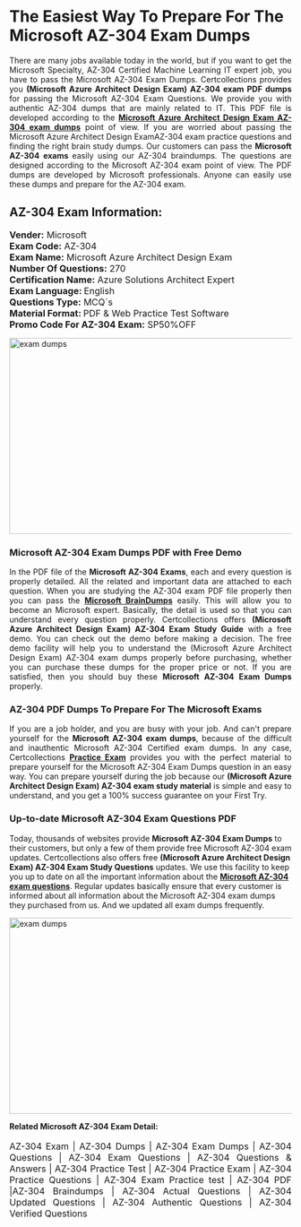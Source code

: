 <h1>The Easiest Way To Prepare For The Microsoft AZ-304 Exam Dumps</h1> <p style="text-align:justify">There are many jobs available today in the world, but if you want to get the Microsoft Specialty, AZ-304 Certified Machine Learning IT expert job, you have to pass the Microsoft AZ-304 Exam Dumps. Certcollections provides you <strong>(Microsoft Azure Architect Design Exam) AZ-304 exam PDF dumps</strong> for passing the Microsoft AZ-304 Exam Questions. We provide you with authentic AZ-304 dumps that are mainly related to IT. This PDF file is developed according to the <a href="https://www.certsofficial.com/microsoft/az-304-questions"><strong>Microsoft Azure Architect Design Exam AZ-304 exam dumps</strong></a> point of view. If you are worried about passing the Microsoft Azure Architect Design ExamAZ-304 exam practice questions and finding the right brain study dumps. Our customers can pass the <strong>Microsoft AZ-304 exams </strong>easily using our AZ-304 braindumps. The questions are designed according to the Microsoft AZ-304 exam point of view. The PDF dumps are developed by Microsoft professionals. Anyone can easily use these dumps and prepare for the AZ-304 exam.</p> <h2><strong>AZ-304 Exam Information:</strong></h2> <p><span style="font-size:16px"><strong>Vender:</strong> Microsoft<br /> <strong>Exam Code:</strong> AZ-304<br /> <strong>Exam Name:</strong> Microsoft Azure Architect Design Exam<br /> <strong>Number Of Questions:</strong> 270<br /> <strong>Certification Name:</strong> Azure Solutions Architect Expert<br /> <strong>Exam Language: </strong>English<br /> <strong>Questions Type:</strong> MCQ`s<br /> <strong>Material Format: </strong>PDF & Web Practice Test Software<br /> <strong>Promo Code For AZ-304 Exam:</strong> SP50%OFF</span></p> <p><a href="https://www.certsofficial.com/microsoft/az-304-questions" rel="no-follow"><img alt="exam dumps" src="https://www.certcollections.com/uploads/content/certsofficial.jpg" style="height:350px; width:750px" /></a></p> <h3><strong>Microsoft AZ-304 Exam Dumps PDF with Free Demo</strong></h3> <p style="text-align:justify">In the PDF file of the <strong>Microsoft AZ-304 Exams</strong>, each and every question is properly detailed. All the related and important data are attached to each question. When you are studying the AZ-304 exam PDF file properly then you can pass the <a href="https://www.certsofficial.com/microsoft-dumps"><strong>Microsoft BrainDumps</strong></a> easily. This will allow you to become an Microsoft expert. Basically, the detail is used so that you can understand every question properly. Certcollections offers <strong>(Microsoft Azure Architect Design Exam) AZ-304 Exam Study Guide</strong> with a free demo. You can check out the demo before making a decision. The free demo facility will help you to understand the (Microsoft Azure Architect Design Exam) AZ-304 exam dumps properly before purchasing, whether you can purchase these dumps for the proper price or not. If you are satisfied, then you should buy these <strong>Microsoft AZ-304 Exam Dumps</strong> properly.</p> <h3><strong>AZ-304 PDF Dumps To Prepare For The Microsoft Exams</strong></h3> <p style="text-align:justify">If you are a job holder, and you are busy with your job. And can't prepare yourself for the <strong>Microsoft AZ-304 exam dumps</strong>, because of the difficult and inauthentic Microsoft AZ-304 Certified exam dumps. In any case, Certcollections <strong><a href="https://www.certsofficial.com/">Practice Exam</a></strong> provides you with the perfect material to prepare yourself for the Microsoft AZ-304 Exam Dumps question in an easy way. You can prepare yourself during the job because our <strong>(Microsoft Azure Architect Design Exam) AZ-304 exam study material</strong> is simple and easy to understand, and you get a 100% success guarantee on your First Try.</p> <h3><strong>Up-to-date Microsoft AZ-304 Exam Questions PDF</strong></h3> <p>Today, thousands of websites provide <strong>Microsoft AZ-304 Exam Dumps</strong> to their customers, but only a few of them provide free Microsoft AZ-304 exam updates. Certcollections also offers free <strong>(Microsoft Azure Architect Design Exam) AZ-304 Exam Study Questions</strong> updates. We use this facility to keep you up to date on all the important information about the <a href="https://www.certsofficial.com/microsoft/az-304-questions"><strong>Microsoft AZ-304 exam questions</strong></a>. Regular updates basically ensure that every customer is informed about all information about the Microsoft AZ-304 exam dumps they purchased from us. And we updated all exam dumps frequently.</p> <p><a href="https://www.certsofficial.com/microsoft/az-304-questions"><img alt="exam dumps " src="https://www.certcollections.com/uploads/content/certsofficial2.jpg" style="height:350px; width:750px" /></a></p> <p style="text-align:justify"><span style="font-size:14px"><strong>Related Microsoft AZ-304 Exam Detail:</strong></span><br /> <br /> <span style="font-size:16px">AZ-304 Exam | AZ-304 Dumps | AZ-304 Exam Dumps | AZ-304 Questions | AZ-304 Exam Questions | AZ-304 Questions & Answers | AZ-304 Practice Test | AZ-304 Practice Exam | AZ-304 Practice Questions | AZ-304 Exam Practice test | AZ-304 PDF |AZ-304 Braindumps | AZ-304 Actual Questions | AZ-304 Updated Questions | AZ-304 Authentic Questions | AZ-304 Verified Questions</span></p>

